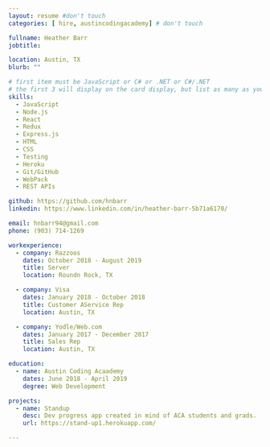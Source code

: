 ```yaml
---
layout: resume #don't touch
categories: [ hire, austincodingacademy] # don't touch

fullname: Heather Barr
jobtitle:

location: Austin, TX
blurb: ""

# first item must be JavaScript or C# or .NET or C#/.NET
# the first 3 will display on the card display, but list as many as you want, they will be visible on your hire page
skills:
  - JavaScript
  - Node.js
  - React
  - Redux
  - Express.js
  - HTML
  - CSS
  - Testing
  - Heroku
  - Git/GitHub
  - WebPack
  - REST APIs

github: https://github.com/hnbarr
linkedin: https://www.linkedin.com/in/heather-barr-5b71a6170/

email: hnbarr94@gmail.com
phone: (903) 714-1269

workexperience:
  - company: Razzoos
    dates: October 2018 - August 2019
    title: Server
    location: Roundn Rock, TX

  - company: Visa
    dates: January 2018 - October 2018
    title: Customer AService Rep
    location: Austin, TX

  - company: Yodle/Web.com
    dates: January 2017 - December 2017
    title: Sales Rep
    location: Austin, TX

education:
  - name: Austin Coding Acaademy
    dates: June 2018 - April 2019
    degree: Web Development

projects:
  - name: Standup
    desc: Dev progress app created in mind of ACA students and grads.
    url: https://stand-up1.herokuapp.com/

---
```

